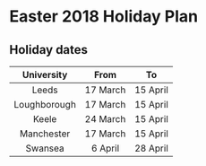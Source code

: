 # Easter 2018 Holiday Plan

## Holiday dates

| University | From | To |
| :--: | :--: | :--: |
| Leeds | 17 March | 15 April |
| Loughborough | 17 March | 15 April |
| Keele | 24 March | 15 April |
| Manchester | 17 March | 15 April |
| Swansea | 6 April | 28 April |